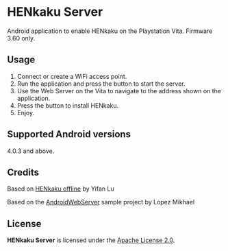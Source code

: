 HENkaku Server
========

Android application to enable HENkaku on the Playstation Vita. Firmware 3.60 only.

Usage
-----

1. Connect or create a WiFi access point.
2. Run the application and press the button to start the server.
3. Use the Web Server on the Vita to navigate to the address shown on the application.
4. Press the button to install HENkaku.
5. Enjoy.

Supported Android versions
--------
4.0.3 and above.

Credits
--------

Based on [HENkaku offline](https://github.com/henkaku/henkaku) by Yifan Lu

Based on the [AndroidWebServer](https://github.com/lopspower/AndroidWebServer) sample project by Lopez Mikhael

License
-------

**HENkaku Server** is licensed under the [Apache License 2.0](http://www.apache.org/licenses/LICENSE-2.0).
